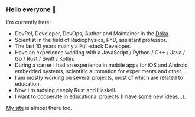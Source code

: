 ### Hello everyone 👋

I'm currently here:

- DevRel, Developer, DevOps, Author and Maintainer in the [Doka](https://doka.guide).
- Scientist in the field of Radiophysics, PhD, assistant professor.
- The last 10 years mainly a Full-stack Developer.
- Have an experience working with a JavaScript / Python / C++ / Java / Go / Rust / Swift / Kotlin.
- During a carrer I had an experience in mobile apps for iOS and Android, embedded systems, scientific automation for experiments and other...
- I am mostly working on several projects, most of which are related to education.
- Now I'm tudying deeply Rust and Haskell.
- I want to cooperate in educational projects (I have some new ideas...).

[My site](https://igsekor.com) is almost there too.

